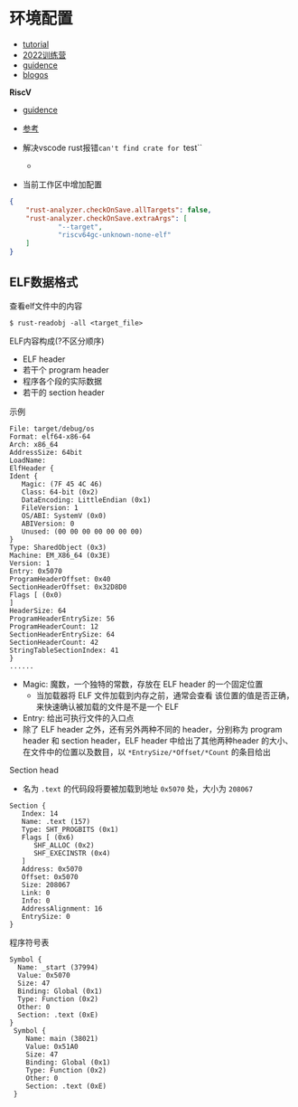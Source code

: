 # 环境配置

- [tutorial](http://rcore-os.cn/rCore-Tutorial-Book-v3/)
- [2022训练营](https://learningos.github.io/rust-based-os-comp2022/)
- [guidence](https://github.com/LearningOS/rCore-Tutorial-Code-2022S)
- [blogos](https://os.phil-opp.com/freestanding-rust-binary/)


**RiscV**

- [guidence](https://github.com/riscv-non-isa/riscv-asm-manual/blob/master/riscv-asm.md)
- [参考](https://riscv.org/wp-content/)


- 解决vscode rust报错`can't find crate for `test``
  - [](https://www.cnblogs.com/dou-fu-gan/p/15870905.html)

- 当前工作区中增加配置

```json
{
	"rust-analyzer.checkOnSave.allTargets": false,
	"rust-analyzer.checkOnSave.extraArgs": [
			"--target",
			"riscv64gc-unknown-none-elf"
	]
}
```

## ELF数据格式

查看elf文件中的内容

```shell
$ rust-readobj -all <target_file>
```

ELF内容构成(?不区分顺序)
- ELF header
- 若干个 program header
- 程序各个段的实际数据
- 若干的 section header

示例

```
File: target/debug/os
Format: elf64-x86-64
Arch: x86_64
AddressSize: 64bit
LoadName:
ElfHeader {
Ident {
   Magic: (7F 45 4C 46)
   Class: 64-bit (0x2)
   DataEncoding: LittleEndian (0x1)
   FileVersion: 1
   OS/ABI: SystemV (0x0)
   ABIVersion: 0
   Unused: (00 00 00 00 00 00 00)
}
Type: SharedObject (0x3)
Machine: EM_X86_64 (0x3E)
Version: 1
Entry: 0x5070
ProgramHeaderOffset: 0x40
SectionHeaderOffset: 0x32D8D0
Flags [ (0x0)
]
HeaderSize: 64
ProgramHeaderEntrySize: 56
ProgramHeaderCount: 12
SectionHeaderEntrySize: 64
SectionHeaderCount: 42
StringTableSectionIndex: 41
}
......
```

- Magic: 魔数，一个独特的常数，存放在 ELF header 的一个固定位置
  - 当加载器将 ELF 文件加载到内存之前，通常会查看 该位置的值是否正确，来快速确认被加载的文件是不是一个 ELF 
- Entry: 给出可执行文件的入口点
- 除了 ELF header 之外，还有另外两种不同的 header，分别称为 program header 和 section header，ELF header 中给出了其他两种header 的大小、在文件中的位置以及数目，以 `*EntrySize/*Offset/*Count` 的条目给出

Section head
- 名为 `.text` 的代码段将要被加载到地址 `0x5070` 处，大小为 `208067`

```
Section {
   Index: 14
   Name: .text (157)
   Type: SHT_PROGBITS (0x1)
   Flags [ (0x6)
      SHF_ALLOC (0x2)
      SHF_EXECINSTR (0x4)
   ]
   Address: 0x5070
   Offset: 0x5070
   Size: 208067
   Link: 0
   Info: 0
   AddressAlignment: 16
   EntrySize: 0
}
```

程序符号表

```
Symbol {
  Name: _start (37994)
  Value: 0x5070
  Size: 47
  Binding: Global (0x1)
  Type: Function (0x2)
  Other: 0
  Section: .text (0xE)
}
 Symbol {
    Name: main (38021)
    Value: 0x51A0
    Size: 47
    Binding: Global (0x1)
    Type: Function (0x2)
    Other: 0
    Section: .text (0xE)
 }
```

